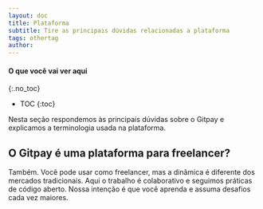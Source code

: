```yaml
---
layout: doc
title: Plataforma
subtitle: Tire as principais dúvidas relacionadas a plataforma
tags: othertag
author:
---
```


#### O que você vai ver aqui
{:.no_toc}
* TOC
{:toc}

Nesta seção respondemos às principais dúvidas sobre o Gitpay e explicamos a terminologia usada na plataforma.

## O Gitpay é uma plataforma para freelancer?
Também. Você pode usar como freelancer, mas a dinâmica é diferente dos mercados tradicionais. Aqui o trabalho é colaborativo e seguimos práticas de código aberto. Nossa intenção é que você aprenda e assuma desafios cada vez maiores.

